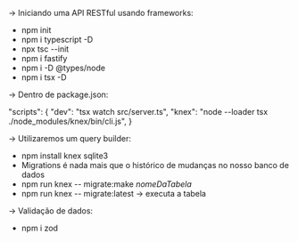 -> Iniciando uma API RESTful usando frameworks:

- npm init
- npm i typescript -D 
- npx tsc --init
- npm i fastify
- npm i -D @types/node
- npm i tsx -D 

-> Dentro de package.json:

"scripts": {
    "dev": "tsx watch src/server.ts",
    "knex": "node --loader tsx ./node_modules/knex/bin/cli.js",
}

-> Utilizaremos um query builder:

- npm install knex sqlite3
- Migrations é nada mais que o histórico de mudanças no nosso banco de dados
- npm run knex -- migrate:make *nomeDaTabela*
- npm run knex -- migrate:latest -> executa a tabela

-> Validação de dados:

- npm i zod